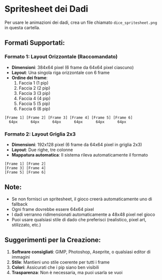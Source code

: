 # Spritesheet dei Dadi

Per usare le animazioni dei dadi, crea un file chiamato `dice_spritesheet.png` in questa cartella.

## Formati Supportati:

### **Formato 1: Layout Orizzontale (Raccomandato)**
- **Dimensioni**: 384x64 pixel (6 frame da 64x64 pixel ciascuno)
- **Layout**: Una singola riga orizzontale con 6 frame
- **Ordine dei frame**: 
  1. Faccia 1 (1 pip)
  2. Faccia 2 (2 pip)
  3. Faccia 3 (3 pip)
  4. Faccia 4 (4 pip)
  5. Faccia 5 (5 pip)
  6. Faccia 6 (6 pip)

```
[Frame 1] [Frame 2] [Frame 3] [Frame 4] [Frame 5] [Frame 6]
  64px      64px      64px      64px      64px      64px
```

### **Formato 2: Layout Griglia 2x3**
- **Dimensioni**: 192x128 pixel (6 frame da 64x64 pixel in griglia 2x3)
- **Layout**: Due righe, tre colonne
- **Mappatura automatica**: Il sistema rileva automaticamente il formato

```
[Frame 1] [Frame 2]
[Frame 3] [Frame 4]
[Frame 5] [Frame 6]
```

## Note:

- Se non fornisci un spritesheet, il gioco creerà automaticamente uno di fallback
- Ogni frame dovrebbe essere 64x64 pixel
- I dadi verranno ridimensionati automaticamente a 48x48 pixel nel gioco
- Puoi usare qualsiasi stile di dado che preferisci (realistico, pixel art, stilizzato, etc.)

## Suggerimenti per la Creazione:

1. **Software consigliati**: GIMP, Photoshop, Aseprite, o qualsiasi editor di immagini
2. **Stile**: Mantieni uno stile coerente per tutti i frame
3. **Colori**: Assicurati che i pip siano ben visibili
4. **Trasparenza**: Non è necessaria, ma puoi usarla se vuoi
